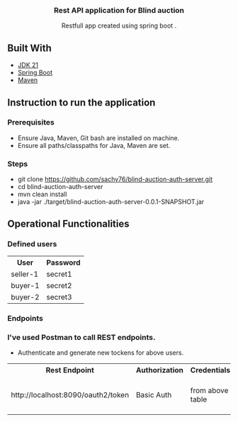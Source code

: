 <div id="top"></div>
<br />
<div align="center">
<h3 align="center">Rest API application for Blind auction</h3>
  <p align="center">
    Restfull app created using spring boot .
  </p>
</div>

## Built With
* [JDK 21](https://openjdk.org/projects/jdk/21/)
* [Spring Boot](https://spring.io/projects/spring-boot) 
* [Maven](https://maven.apache.org/)

## Instruction to run the application
### Prerequisites
- Ensure Java, Maven, Git bash are installed on machine.
- Ensure all paths/classpaths for Java, Maven are set.

### Steps
- git clone https://github.com/sachy76/blind-auction-auth-server.git
- cd blind-auction-auth-server
- mvn clean install
- java -jar ./target/blind-auction-auth-server-0.0.1-SNAPSHOT.jar

## Operational Functionalities
### Defined users 
<table>
  <tr>
    <th>User</th>
    <th>Password</th>
  </tr>
  <tr>
    <td>seller-1</td>
    <td>secret1</td>
  </tr>
  <tr>
    <td>buyer-1</td>
    <td>secret2</td>
  </tr>
  <tr>
    <td>buyer-2</td>
    <td>secret3</td>
  </tr>
</table>

### Endpoints
### I've used Postman to call REST endpoints.
- Authenticate and generate new tockens for above users.
<table>
  <tr>
    <th>Rest Endpoint</th>
    <th>Authorization</th>
    <th>Credentials</th>
    <th>Body</th>
  </tr>
  <tr>
    <td>http://localhost:8090/oauth2/token</td>
    <td>Basic Auth</td>
    <td>from above table</td>
    <td>x-www-form-urlencoded, parameters (grant_type:client_credentials, scope:user.write)</td>
  </tr>
</table>

